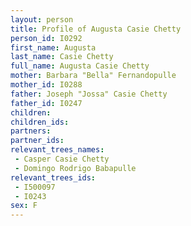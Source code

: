 ```yaml
---
layout: person
title: Profile of Augusta Casie Chetty
person_id: I0292
first_name: Augusta
last_name: Casie Chetty
full_name: Augusta Casie Chetty
mother: Barbara "Bella" Fernandopulle
mother_id: I0288
father: Joseph "Jossa" Casie Chetty
father_id: I0247
children:
children_ids:
partners:
partner_ids:
relevant_trees_names:
 - Casper Casie Chetty
 - Domingo Rodrigo Babapulle
relevant_trees_ids:
 - I500097
 - I0243
sex: F
---
```


